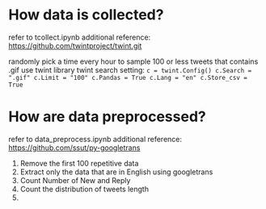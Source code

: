 # How data is collected?
refer to tcollect.ipynb
additional reference: https://github.com/twintproject/twint.git

randomly pick a time every hour to sample 100 or less tweets that contains .gif
use twint library
twint search setting: 
`
c = twint.Config()
c.Search = ".gif"
c.Limit = "100"
c.Pandas = True
c.Lang = "en"
c.Store_csv = True
`

# How are data preprocessed?
refer to data_preprocess.ipynb
additional reference: https://github.com/ssut/py-googletrans

1. Remove the first 100 repetitive data
2. Extract only the data that are in English using googletrans
3. Count Number of New and Reply
4. Count the distribution of tweets length
5. 